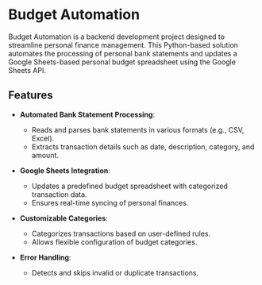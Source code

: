 # Budget Automation

Budget Automation is a backend development project designed to streamline personal finance management. This Python-based solution automates the processing of personal bank statements and updates a Google Sheets-based personal budget spreadsheet using the Google Sheets API.

## Features

- **Automated Bank Statement Processing**:
  - Reads and parses bank statements in various formats (e.g., CSV, Excel).
  - Extracts transaction details such as date, description, category, and amount.

- **Google Sheets Integration**:
  - Updates a predefined budget spreadsheet with categorized transaction data.
  - Ensures real-time syncing of personal finances.

- **Customizable Categories**:
  - Categorizes transactions based on user-defined rules.
  - Allows flexible configuration of budget categories.

- **Error Handling**:
  - Detects and skips invalid or duplicate transactions.

